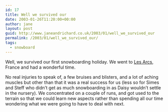 ```yaml
---
id: 17
title: Well we survived our
date: 2003-01-26T11:20:00+00:00
author: jane
layout: post
guid: http://www.janeandrichard.co.uk/2003/01/well_we_survived_our
permalink: /2003/01/well_we_survived_our/
tags:
  - snowboard
---
```

Well, we survived our first snowboarding holiday. We went to [Les Arcs](http://www.lesarcs.com/gb/index.php), France and had a wonderful time.

No real injuries to speak of, a few bruises and blisters, and a lot of aching muscles but other than that it was a real success for us (less so for Simes and Steff who didn&#8217;t get as much snowboarding in as Daisy wouldn&#8217;t settle in the nursery). We concentrated on a couple of runs, and got used to the terrain so that we could learn new aspects rather than spending all our time wondering what we were going to have to deal with next.